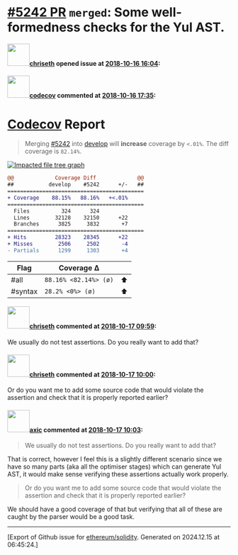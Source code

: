 # [\#5242 PR](https://github.com/ethereum/solidity/pull/5242) `merged`: Some well-formedness checks for the Yul AST.

#### <img src="https://avatars.githubusercontent.com/u/9073706?v=4" width="50">[chriseth](https://github.com/chriseth) opened issue at [2018-10-16 16:04](https://github.com/ethereum/solidity/pull/5242):



#### <img src="https://avatars.githubusercontent.com/in/254?v=4" width="50">[codecov](https://github.com/apps/codecov) commented at [2018-10-16 17:35](https://github.com/ethereum/solidity/pull/5242#issuecomment-430327911):

# [Codecov](https://codecov.io/gh/ethereum/solidity/pull/5242?src=pr&el=h1) Report
> Merging [#5242](https://codecov.io/gh/ethereum/solidity/pull/5242?src=pr&el=desc) into [develop](https://codecov.io/gh/ethereum/solidity/commit/f5f977eaf5b57c5fbed99692eed1b6e3b0f5527f?src=pr&el=desc) will **increase** coverage by `<.01%`.
> The diff coverage is `82.14%`.

[![Impacted file tree graph](https://codecov.io/gh/ethereum/solidity/pull/5242/graphs/tree.svg?width=650&token=87PGzVEwU0&height=150&src=pr)](https://codecov.io/gh/ethereum/solidity/pull/5242?src=pr&el=tree)

```diff
@@             Coverage Diff             @@
##           develop    #5242      +/-   ##
===========================================
+ Coverage    88.15%   88.16%   +<.01%     
===========================================
  Files          324      324              
  Lines        32128    32150      +22     
  Branches      3825     3832       +7     
===========================================
+ Hits         28323    28345      +22     
+ Misses        2506     2502       -4     
- Partials      1299     1303       +4
```

| Flag | Coverage Δ | |
|---|---|---|
| #all | `88.16% <82.14%> (ø)` | :arrow_up: |
| #syntax | `28.2% <0%> (ø)` | :arrow_up: |

#### <img src="https://avatars.githubusercontent.com/u/9073706?v=4" width="50">[chriseth](https://github.com/chriseth) commented at [2018-10-17 09:59](https://github.com/ethereum/solidity/pull/5242#issuecomment-430567622):

We usually do not test assertions. Do you really want to add that?

#### <img src="https://avatars.githubusercontent.com/u/9073706?v=4" width="50">[chriseth](https://github.com/chriseth) commented at [2018-10-17 10:00](https://github.com/ethereum/solidity/pull/5242#issuecomment-430567804):

Or do you want me to add some source code that would violate the assertion and check that it is properly reported earlier?

#### <img src="https://avatars.githubusercontent.com/u/20340?v=4" width="50">[axic](https://github.com/axic) commented at [2018-10-17 10:03](https://github.com/ethereum/solidity/pull/5242#issuecomment-430568831):

> We usually do not test assertions. Do you really want to add that?

That is correct, however I feel this is a slightly different scenario since we have so many parts (aka all the optimiser stages) which can generate Yul AST, it would make sense verifying these assertions actually work properly.

> Or do you want me to add some source code that would violate the assertion and check that it is properly reported earlier?

We should have a good coverage of that but verifying that all of these are caught by the parser would be a good task.


-------------------------------------------------------------------------------



[Export of Github issue for [ethereum/solidity](https://github.com/ethereum/solidity). Generated on 2024.12.15 at 06:45:24.]
